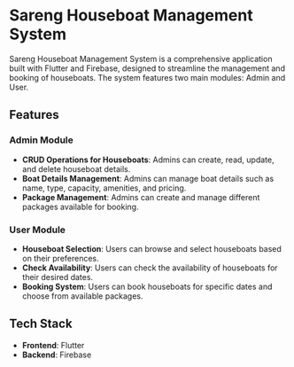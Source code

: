 # Sareng Houseboat Management System

Sareng Houseboat Management System is a comprehensive application built with Flutter and Firebase, designed to streamline the management and booking of houseboats. The system features two main modules: Admin and User.

## Features

### Admin Module
- **CRUD Operations for Houseboats**: Admins can create, read, update, and delete houseboat details.
- **Boat Details Management**: Admins can manage boat details such as name, type, capacity, amenities, and pricing.
- **Package Management**: Admins can create and manage different packages available for booking.

### User Module
- **Houseboat Selection**: Users can browse and select houseboats based on their preferences.
- **Check Availability**: Users can check the availability of houseboats for their desired dates.
- **Booking System**: Users can book houseboats for specific dates and choose from available packages.

## Tech Stack
- **Frontend**: Flutter
- **Backend**: Firebase